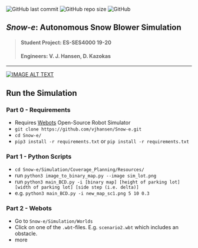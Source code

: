 ![GitHub last commit](https://img.shields.io/github/last-commit/vjhansen/Snow-e)
![GitHub repo size](https://img.shields.io/github/repo-size/vjhansen/Snow-e)
![GitHub](https://img.shields.io/github/license/vjhansen/Snow-e?color=blue)


## *Snow-e*: Autonomous Snow Blower Simulation
>#### Student Project: ES-SES4000 19-20
>#### Engineers: V. J. Hansen, D. Kazokas
---


[![IMAGE ALT TEXT](http://img.youtube.com/vi/GPPK6jh8ui0/0.jpg)](http://www.youtube.com/watch?v=GPPK6jh8ui0 "Autonomous Snow Blower Simulation")


## Run the Simulation


### Part 0 - Requirements
* Requires [Webots](https://www.cyberbotics.com/) Open-Source Robot Simulator
* `git clone https://github.com/vjhansen/Snow-e.git`
* `cd Snow-e/`
* `pip3 install -r requirements.txt` or `pip install -r requirements.txt`



### Part 1 - Python Scripts
* `cd Snow-e/Simulation/Coverage_Planning/Resources/`
* run `python3 image_to_binary_map.py --image sim_lot.png`
* run `python3 main_BCD.py -i [binary map] [height of parking lot] [width of parking lot] [side step (i.e. delta)]`
* e.g. `python3 main_BCD.py -i new_map_sc1.png 5 10 0.3  `

### Part 2 - Webots 
* Go to `Snow-e/Simulation/Worlds`
* Click on one of the `.wbt`-files. E.g. `scenario2.wbt` which includes an obstacle.
* more
